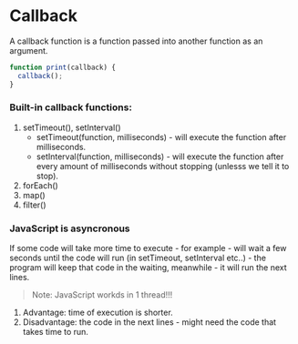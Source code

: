 # Callback

A callback function is a function passed into another function as an argument.

```js
function print(callback) {
  callback();
}
```

### Built-in callback functions:

1. setTimeout(), setInterval()
   - setTimeout(function, milliseconds) - will execute the function after milliseconds.
   - setInterval(function, milliseconds) - will execute the function after every amount of milliseconds without stopping (unlesss we tell it to stop).
2. forEach()
3. map()
4. filter()

### JavaScript is asyncronous

If some code will take more time to execute - for example - will wait a few seconds until the code will run (in setTimeout, setInterval etc..) - the program will keep that code in the waiting,
meanwhile - it will run the next lines.

> Note: JavaScript workds in 1 thread!!!

1. Advantage: time of execution is shorter.
2. Disadvantage: the code in the next lines - might need the code that takes time to run. 
